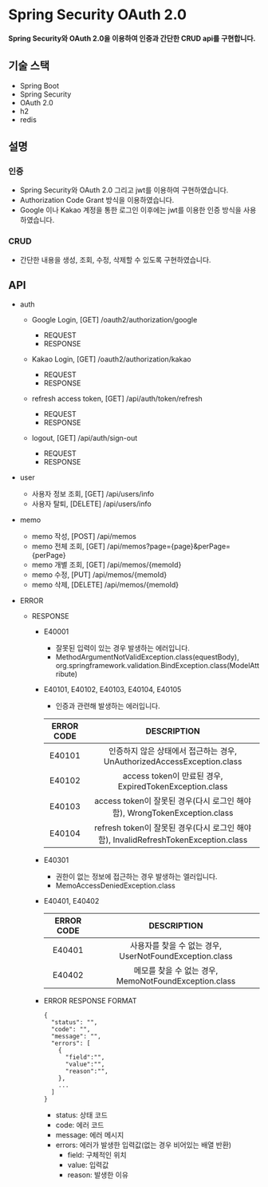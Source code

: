 # Spring Security OAuth 2.0
#### Spring Security와 OAuth 2.0을 이용하여 인증과 간단한 CRUD api를 구현합니다.

## 기술 스택
* Spring Boot
* Spring Security
* OAuth 2.0
* h2
* redis

## 설명
### 인증
- Spring Security와 OAuth 2.0 그리고 jwt를 이용하여 구현하였습니다.
- Authorization Code Grant 방식을 이용하였습니다.
- Google 이나 Kakao 계정을 통한 로그인 이후에는 jwt를 이용한 인증 방식을 사용하였습니다.

### CRUD
- 간단한 내용을 생성, 조회, 수정, 삭제할 수 있도록 구현하였습니다.

## API
* auth    
  * Google Login, [GET] /oauth2/authorization/google  
    * REQUEST   
    * RESPONSE

  * Kakao Login, [GET] /oauth2/authorization/kakao
    * REQUEST
    * RESPONSE

  * refresh access token, [GET] /api/auth/token/refresh
    * REQUEST
    * RESPONSE

  * logout, [GET]  /api/auth/sign-out
    * REQUEST
    * RESPONSE


* user
  * 사용자 정보 조회, [GET] /api/users/info    
  * 사용자 탈퇴, [DELETE] /api/users/info

  
* memo
  * memo 작성, [POST] /api/memos
  * memo 전체 조회, [GET] /api/memos?page={page}&perPage={perPage}
  * memo 개별 조회, [GET] /api/memos/{memoId}
  * memo 수정, [PUT] /api/memos/{memoId}
  * memo 삭제, [DELETE] /api/memos/{memoId}


* ERROR
  * RESPONSE  
    * E40001   
      * 잘못된 입력이 있는 경우 발생하는 에러입니다.   
      * MethodArgumentNotValidException.class(equestBody), org.springframework.validation.BindException.class(ModelAttribute)
    * E40101, E40102, E40103, E40104, E40105
      * 인증과 관련해 발생하는 에러입니다.

       | ERROR CODE    |                         DESCRIPTION                         |
       |:-----------------------------------------------------------:|:------------:|
       | E40101  |   인증하지 않은 상태에서 접근하는 경우, UnAuthorizedAccessException.class   |
       | E40102 |      access token이 만료된 경우, ExpiredTokenException.class      |
       | E40103  | access token이 잘못된 경우(다시 로그인 해야함), WrongTokenException.class |  
       | E40104  |  refresh token이 잘못된 경우(다시 로그인 해야함), InvalidRefreshTokenException.class  |
  
    * E40301   
      * 권한이 없는 정보에 접근하는 경우 발생하는 엘러입니다.  
      * MemoAccessDeniedException.class

    * E40401, E40402

      | ERROR CODE      |                 DESCRIPTION                  |   
      |:--------------------------------------------:|:------------------:|   
      | E40401 | 사용자를 찾을 수 없는 경우, UserNotFoundException.class |   
      | E40402 |    메모를 찾을 수 없는 경우, MemoNotFoundException.class    |   
    
    * ERROR RESPONSE FORMAT
      ```
      {
        "status": "",
        "code": "",
        "message": "", 
        "errors": [
          {
            "field":"",
            "value":"",
            "reason":"",
          },
          ...
        ]
      }
      ```
      * status: 상태 코드
      * code: 에러 코드
      * message: 에러 메시지
      * errors: 에러가 발생한 입력값(없는 경우 비어있는 배열 반환)
        * field: 구체적인 위치
        * value: 입력값
        * reason: 발생한 이유



